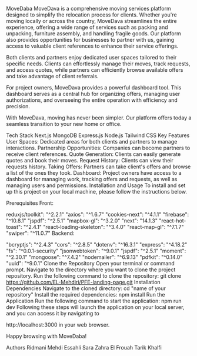 MoveDaba
MoveDava is a comprehensive moving services platform designed to simplify the relocation process for clients. Whether you're moving locally or across the country, MoveDava streamlines the entire experience, offering a wide range of services such as packing and unpacking, furniture assembly, and handling fragile goods. Our platform also provides opportunities for businesses to partner with us, gaining access to valuable client references to enhance their service offerings.

Both clients and partners enjoy dedicated user spaces tailored to their specific needs. Clients can effortlessly manage their moves, track requests, and access quotes, while partners can efficiently browse available offers and take advantage of client referrals.

For project owners, MoveDava provides a powerful dashboard tool. This dashboard serves as a central hub for organizing offers, managing user authorizations, and overseeing the entire operation with efficiency and precision.

With MoveDava, moving has never been simpler. Our platform offers today a seamless transition to your new home or office.

Tech Stack
Next.js
MongoDB
Express.js
Node.js
Tailwind CSS
Key Features
User Spaces: Dedicated areas for both clients and partners to manage interactions.
Partnership Opportunities: Companies can become partners to receive client references.
Quote Generation: Clients can easily generate quotes and book their moves.
Request History: Clients can view their requests history.
Taking Offers: Partners can take client's offers and browse a list of the ones they took.
Dashboard: Project owners have access to a dashboard for managing work, tracking offers and requests, as well as managing users and permissions.
Installation and Usage
To install and set up this project on your local machine, please follow the instructions below.

Prerequisites
Front:

reduxjs/toolkit": "^2.2.1"
"axios": "^1.6.7"
"cookies-next": "^4.1.1"
"firebase": "^10.8.1"
"jspdf": "^2.5.1"
"mapbox-gl": "^3.2.0"
"next": "14.1.3"
"react-hot-toast": "^2.4.1"
"react-loading-skeleton": "^3.4.0"
"react-map-gl": "^7.1.7"
"swiper": "^11.0.7"
Backend:

"bcryptjs": "^2.4.3"
"cors": "^2.8.5"
"dotenv": "^16.3.1"
"express": "^4.18.2"
"fs": "^0.0.1-security"
"jsonwebtoken": "^9.0.1"
"jspdf": "^2.5.1"
"moment": "^2.30.1"
"mongoose": "^7.4.2"
"nodemailer": "^6.9.13"
"pdfkit": "^0.14.0"
"uuid": "^9.0.1"
Clone the Repository
Open your terminal or command prompt.
Navigate to the directory where you want to clone the project repository.
Run the following command to clone the repository:
git clone https://github.com/EL-Mehdiri/PFE-landing-page.git
Installation Dependencies
Navigate to the cloned directory:
 cd "name of your repository"
Install the required dependencies:
 npm install
Run the Application
Run the following command to start the application:
 npm run dev
Following these steps will launch the application on your local server, and you can access it by navigating to

 http://localhost:3000
in your web browser.

Happy browsing with MoveDaba!

Authors
Ridmani Mehdi
Essahli Sara
Zahra El Frouah
Tarik Khalfi
